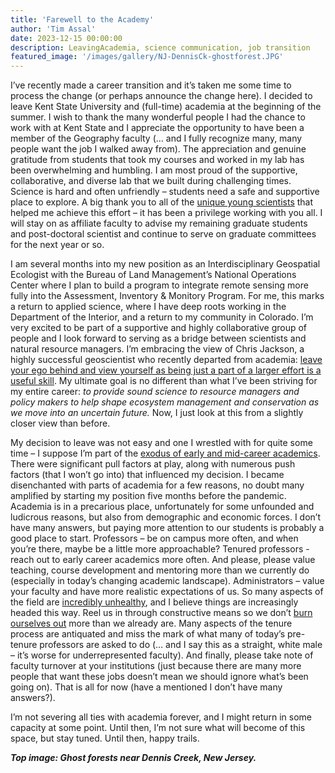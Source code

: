 ```yaml
---
title: 'Farewell to the Academy'
author: 'Tim Assal'
date: 2023-12-15 00:00:00
description: LeavingAcademia, science communication, job transition 
featured_image: '/images/gallery/NJ-DennisCk-ghostforest.JPG'
---
```


I’ve recently made a career transition and it’s taken me some time to process the change (or perhaps announce the change here). I decided to leave Kent State University and (full-time) academia at the beginning of the summer. I wish to thank the many wonderful people I had the chance to work with at Kent State and I appreciate the opportunity to have been a member of the Geography faculty (… and I fully recognize many, many people want the job I walked away from). The appreciation and genuine gratitude from students that took my courses and worked in my lab has been overwhelming and humbling. I am most proud of the supportive, collaborative, and diverse lab that we built during challenging times. Science is hard and often unfriendly – students need a safe and supportive place to explore. A big thank you to all of the [unique young scientists](https://assallab.org/people) that helped me achieve this effort – it has been a privilege working with you all. I will stay on as affiliate faculty to advise my remaining graduate students and post-doctoral scientist and continue to serve on graduate committees for the next year or so.    

I am several months into my new position as an Interdisciplinary Geospatial Ecologist with the Bureau of Land Management’s National Operations Center where I plan to build a program to integrate remote sensing more fully into the Assessment, Inventory & Monitory Program. For me, this marks a return to applied science, where I have deep roots working in the Department of the Interior, and a return to my community in Colorado. I’m very excited to be part of a supportive and highly collaborative group of people and I look forward to serving as a bridge between scientists and natural resource managers. I’m embracing the view of Chris Jackson, a highly successful geoscientist who recently departed from academia: [leave your ego behind and view yourself as being just a part of a larger effort is a useful skill](https://www.nature.com/articles/d41586-023-03484-7). My ultimate goal is no different than what I’ve been striving for my entire career: *to provide sound science to resource managers and policy makers to help shape ecosystem management and conservation as we move into an uncertain future.* Now, I just look at this from a slightly closer view than before. 

My decision to leave was not easy and one I wrestled with for quite some time – I suppose I’m part of the [exodus of early and mid-career academics](https://www.nature.com/articles/d41586-022-01512-6). There were significant pull factors at play, along with numerous push factors (that I won’t go into) that influenced my decision. I became disenchanted with parts of academia for a few reasons, no doubt many amplified by starting my position five months before the pandemic. Academia is in a precarious place, unfortunately for some unfounded and ludicrous reasons, but also from demographic and economic forces. I don’t have many answers, but paying more attention to our students is probably a good place to start. Professors – be on campus more often, and when you’re there, maybe be a little more approachable? Tenured professors - reach out to early career academics more often. And please, please value teaching, course development and mentoring more than we currently do (especially in today’s changing academic landscape). Administrators – value your faculty and have more realistic expectations of us. So many aspects of the field are [incredibly unhealthy](https://academicmatters.ca/mental-health-in-academia-the-challenges-faculty-face-predate-the-pandemic-and-require-systemic-solutions/), and I believe things are increasingly headed this way. Reel us in through constructive means so we don’t [burn ourselves out](https://www.nature.com/articles/d41586-023-00633-w) more than we already are. Many aspects of the tenure process are antiquated and miss the mark of what many of today’s pre-tenure professors are asked to do (… and I say this as a straight, white male – it’s worse for underrepresented faculty). And finally, please take note of faculty turnover at your institutions (just because there are many more people that want these jobs doesn’t mean we should ignore what’s been going on). That is all for now (have a mentioned I don’t have many answers?).

I’m not severing all ties with academia forever, and I might return in some capacity at some point. Until then, I’m not sure what will become of this space, but stay tuned. Until then, happy trails.


***Top image: Ghost forests near Dennis Creek, New Jersey.***
